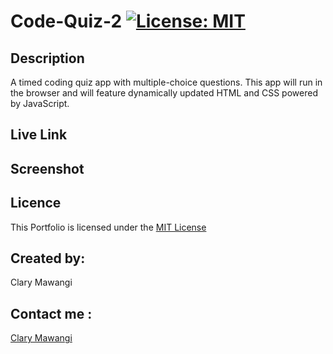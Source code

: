 # Code-Quiz-2 [![License: MIT](https://img.shields.io/badge/License-MIT-yellow.svg)](https://opensource.org/licenses/MIT)

## Description

A timed coding quiz app with multiple-choice questions. This app will run in the browser and will feature dynamically updated HTML and CSS powered by JavaScript.

## Live Link

## Screenshot

## Licence

This Portfolio is licensed under the [MIT License](./LICENSE)

## Created by:

Clary Mawangi

## Contact me :

[Clary Mawangi](http://github.com/Clary-Ashton)


